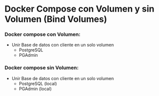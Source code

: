 # Docker Compose con Volumen y sin Volumen (Bind Volumes)

### Docker compose con Volumen:
- Unir Base de datos con cliente en un solo volumen
    - PostgreSQL
    - PGAdmin


### Docker compose sin Volumen:
- Unir Base de datos con cliente en un solo volumen
    - PostgreSQL (local)
    - PGAdmin (local)

